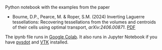 Python notebook with the examples from the paper
* Bourne, D.P., Pearce, M. & Roper, S.M. (2024) Inverting Laguerre tessellations: Recovering tessellations from the volumes and centroids of their cells using optimal transport, *arXiv:2406.00871*. [PDF](https://arxiv.org/abs/2406.00871)

The ipynb file runs in [Google Colab](https://colab.research.google.com/). It also runs in Jupyter Notebook if you have [pysdot](https://github.com/sd-ot/pysdot) and [VTK](https://pypi.org/project/vtk/) installed. 
